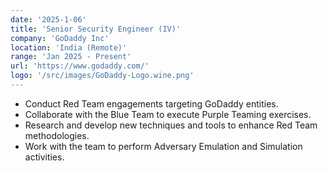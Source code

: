 ```yaml
---
date: '2025-1-06'
title: 'Senior Security Engineer (IV)'
company: 'GoDaddy Inc'
location: 'India (Remote)'
range: 'Jan 2025 - Present'
url: 'https://www.godaddy.com/'
logo: '/src/images/GoDaddy-Logo.wine.png'
---
```


- Conduct Red Team engagements targeting GoDaddy entities.  
- Collaborate with the Blue Team to execute Purple Teaming exercises.  
- Research and develop new techniques and tools to enhance Red Team methodologies.  
- Work with the team to perform Adversary Emulation and Simulation activities.

